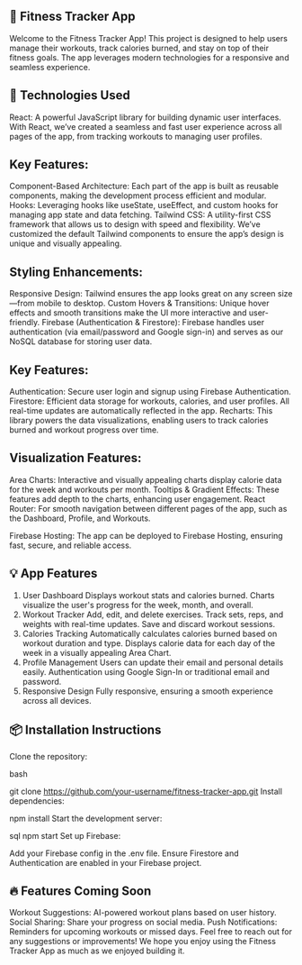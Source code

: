 ## 🎯 Fitness Tracker App

Welcome to the Fitness Tracker App! This project is designed to help users manage their workouts, track calories burned, and stay on top of their fitness goals. The app leverages modern technologies for a responsive and seamless experience.

## 🚀 Technologies Used

React: A powerful JavaScript library for building dynamic user interfaces. With React, we’ve created a seamless and fast user experience across all pages of the app, from tracking workouts to managing user profiles.

## Key Features:

Component-Based Architecture: Each part of the app is built as reusable components, making the development process efficient and modular.
Hooks: Leveraging hooks like useState, useEffect, and custom hooks for managing app state and data fetching.
Tailwind CSS: A utility-first CSS framework that allows us to design with speed and flexibility. We’ve customized the default Tailwind components to ensure the app’s design is unique and visually appealing.

## Styling Enhancements:

Responsive Design: Tailwind ensures the app looks great on any screen size—from mobile to desktop.
Custom Hovers & Transitions: Unique hover effects and smooth transitions make the UI more interactive and user-friendly.
Firebase (Authentication & Firestore): Firebase handles user authentication (via email/password and Google sign-in) and serves as our NoSQL database for storing user data.

## Key Features:

Authentication: Secure user login and signup using Firebase Authentication.
Firestore: Efficient data storage for workouts, calories, and user profiles. All real-time updates are automatically reflected in the app.
Recharts: This library powers the data visualizations, enabling users to track calories burned and workout progress over time.

## Visualization Features:

Area Charts: Interactive and visually appealing charts display calorie data for the week and workouts per month.
Tooltips & Gradient Effects: These features add depth to the charts, enhancing user engagement.
React Router: For smooth navigation between different pages of the app, such as the Dashboard, Profile, and Workouts.

Firebase Hosting: The app can be deployed to Firebase Hosting, ensuring fast, secure, and reliable access.

## 💡 App Features

1. User Dashboard
   Displays workout stats and calories burned.
   Charts visualize the user's progress for the week, month, and overall.
2. Workout Tracker
   Add, edit, and delete exercises.
   Track sets, reps, and weights with real-time updates.
   Save and discard workout sessions.
3. Calories Tracking
   Automatically calculates calories burned based on workout duration and type.
   Displays calorie data for each day of the week in a visually appealing Area Chart.
4. Profile Management
   Users can update their email and personal details easily.
   Authentication using Google Sign-In or traditional email and password.
5. Responsive Design
   Fully responsive, ensuring a smooth experience across all devices.

## 📦 Installation Instructions

Clone the repository:

bash

git clone https://github.com/your-username/fitness-tracker-app.git
Install dependencies:

npm install
Start the development server:

sql
npm start
Set up Firebase:

Add your Firebase config in the .env file.
Ensure Firestore and Authentication are enabled in your Firebase project.

## 🔥 Features Coming Soon

Workout Suggestions: AI-powered workout plans based on user history.
Social Sharing: Share your progress on social media.
Push Notifications: Reminders for upcoming workouts or missed days.
Feel free to reach out for any suggestions or improvements! We hope you enjoy using the Fitness Tracker App as much as we enjoyed building it.
